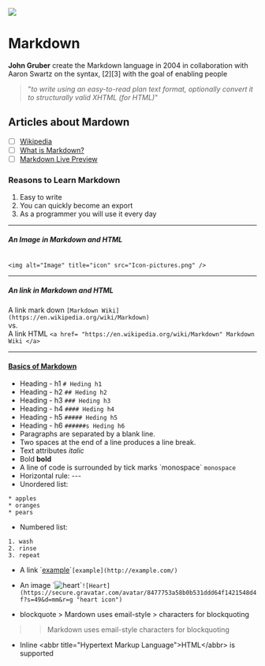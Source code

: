 ![](https://markdownmonster.west-wind.com/images/markdown_icon.png)
# Markdown
 **John Gruber** create the Markdown language in 2004 in collaboration with Aaron Swartz on the syntax, [2][3] with the goal of enabling people 
 > "_to write using an easy-to-read plan text format, optionally convert it to structurally valid XHTML (for HTML)_"
 ## Articles about Mardown 
 - [ ] [Wikipedia](https://en.wikipedia.org/wiki/Markdown)
 - [ ] [What is Markdown?](http://kirkstrobeck.github.io/whatismarkdown.com/)
 - [ ] [Markdown Live Preview](https://markdownlivepreview.com/)
 ### Reasons to Learn Markdown
 1. Easy to write
 2. You can quickly become an export
 3. As a programmer you will use it every day

--- 

##### An Image in Markdown and HTML
```![Image](Icon-pictures.png "icon")

<img alt="Image" title="icon" src="Icon-pictures.png" />
```

---

##### An link in Markdown and HTML

A link mark down ```[Markdown Wiki](https://en.wikipedia.org/wiki/Markdown)```  
vs.  
A link HTML ```<a href= "https://en.wikipedia.org/wiki/Markdown" Markdown Wiki </a>```

---

#### [Basics of Markdown](https://en.wikipedia.org/wiki/Markdown)  

* Heading - h1 ```# Heding h1```
* Heading - h2 ```## Heding h2```
* Heading - h3 ```### Heding h3```
* Heading - h4 ```#### Heding h4```
* Heading - h5 ```##### Heding h5```
* Heading - h6 ```######s Heding h6```
* Paragraphs are separated by a blank line.  
* Two spaces at the end of a line produces a line break.  
* Text attributes _italic_
* Bold **bold**
* A line of code is surrounded by tick marks \`monospace\` `monospace	`
* Horizontal rule: --- 
* Unordered list:
```
* apples  
* oranges  
* pears
```
* Numbered list:
```
1. wash
2. rinse
3. repeat
```
* A link \`[example](http:example.com/)\``[example](http://example.com/)` 
  

* An image \`![heart](https://secure.gravatar.com/avatar/8477753a58b0b531ddd64f1421548d4f?s=49&d=mm&r=g "heart icon")\``![Heart](https://secure.gravatar.com/avatar/8477753a58b0b531ddd64f1421548d4f?s=49&d=mm&r=g "heart icon")`
* blockquote > Mardown uses email-style > characters for blockquoting
>> Markdown uses email-style characters for blockquoting
* Inline \<abbr title="Hypertext Markup Language">HTML</abbr\> is supported